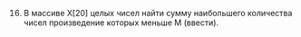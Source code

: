 16.	 В массиве X[20] целых чисел найти сумму наибольшего количества чисел произведение которых меньше M (ввести).
